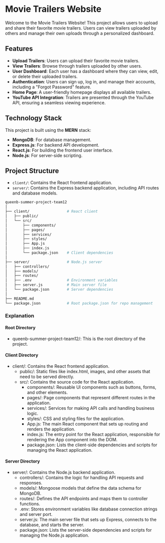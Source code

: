 # Movie Trailers Website

Welcome to the Movie Trailers Website! This project allows users to upload and share their favorite movie trailers. Users can view trailers uploaded by others and manage their own uploads through a personalized dashboard.

## Features

- **Upload Trailers**: Users can upload their favorite movie trailers.
- **View Trailers**: Browse through trailers uploaded by other users.
- **User Dashboard**: Each user has a dashboard where they can view, edit, or delete their uploaded trailers.
- **Authentication**: Users can sign up, log in, and manage their accounts, including a "Forgot Password" feature.
- **Home Page**: A user-friendly homepage displays all available trailers.
- **YouTube API Integration**: Trailers are presented through the YouTube API, ensuring a seamless viewing experience.

## Technology Stack

This project is built using the **MERN** stack:
- **MongoDB**: For database management.
- **Express.js**: For backend API development.
- **React.js**: For building the frontend user interface.
- **Node.js**: For server-side scripting.

## Project Structure

- `client/`: Contains the React frontend application.
- `server/`: Contains the Express backend application, including API routes and database models.

```bash
queenb-summer-project-team12
│
├── client/                 # React client
│   ├── public/
│   └── src/
│       ├── components/
│       ├── pages/
│       ├── services/
│       ├── styles/
│       ├── App.js
│       ├── index.js
│       └── package.json    # Client dependencies
│
├── server/                 # Node.js server
│   ├── controllers/
│   ├── models/
│   ├── routes/
│   ├── .env                # Environment variables
│   ├── server.js           # Main server file
│   └── package.json        # Server dependencies
│
├── README.md
└── package.json            # Root package.json for repo management
```

### Explanation
#### Root Directory
- queenb-summer-project-team12/: This is the root directory of the project.

#### Client Directory
- client/: Contains the React frontend application.
   - public/: Static files like index.html, images, and other assets that need to be served directly.
   - src/: Contains the source code for the React application.
      - components/: Reusable UI components such as buttons, forms, and other elements.
      - pages/: Page components that represent different routes in the application.
      - services/: Services for making API calls and handling business logic.
      - styles/: CSS and styling files for the application.
      - App.js: The main React component that sets up routing and renders the application.
      - index.js: The entry point for the React application, responsible for rendering the App component into the DOM.
      - package.json: Lists the client-side dependencies and scripts for managing the React application.
      
#### Server Directory
- server/: Contains the Node.js backend application.
   - controllers/: Contains the logic for handling API requests and responses.
   - models/: Mongoose models that define the data schema for MongoDB.
   - routes/: Defines the API endpoints and maps them to controller functions.
   - .env: Stores environment variables like database connection strings and server port.
   - server.js: The main server file that sets up Express, connects to the database, and starts the server.
   - package.json: Lists the server-side dependencies and scripts for managing the Node.js application.

